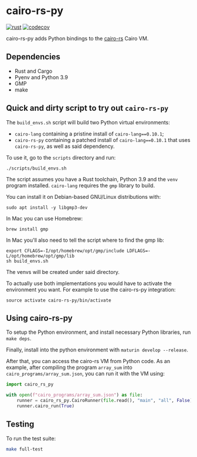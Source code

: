 # cairo-rs-py
[![rust](https://github.com/lambdaclass/cairo-rs-py/actions/workflows/rust.yml/badge.svg)](https://github.com/lambdaclass/cairo-rs/actions/workflows/rust.yml) [![codecov](https://codecov.io/gh/lambdaclass/cairo-rs-py/branch/main/graph/badge.svg)](https://codecov.io/gh/lambdaclass/cairo-rs-py)

cairo-rs-py adds Python bindings to the [cairo-rs](https://github.com/lambdaclass/cairo-rs) Cairo VM.

## Dependencies
- Rust and Cargo
- Pyenv and Python 3.9
- GMP
- make

## Quick and dirty script to try out `cairo-rs-py`

The `build_envs.sh` script will build two Python virtual environments:
- `cairo-lang` containing a pristine install of `cairo-lang==0.10.1`;
- `cairo-rs-py` containing a patched install of `cairo-lang==0.10.1` that uses `cairo-rs-py`, as well as said dependency.

To use it, go to the `scripts` directory and run:
```shell
./scripts/build_envs.sh
```

The script assumes you have a Rust toolchain, Python 3.9 and the `venv` program installed.
`cairo-lang` requires the `gmp` library to build.

You can install it on Debian-based GNU/Linux distributions with:
```shell
sudo apt install -y libgmp3-dev
```

In Mac you can use Homebrew:
```shell
brew install gmp
```

In Mac you'll also need to tell the script where to find the gmp lib:
```shell
export CFLAGS=-I/opt/homebrew/opt/gmp/include LDFLAGS=-L/opt/homebrew/opt/gmp/lib
sh build_envs.sh
```

The venvs will be created under said directory.

To actually use both implementations you would have to activate the environment you want. For example to use the cairo-rs-py integration:

```shell
source activate cairo-rs-py/bin/activate
```

## Using cairo-rs-py
To setup the Python environment, and install necessary Python libraries, run `make deps`.

Finally, install into the python environment with `maturin develop --release`.

After that, you can access the cairo-rs VM from Python code. As an example, after compiling the program `array_sum` into `cairo_programs/array_sum.json`, you can run it with the VM using:

```python
import cairo_rs_py

with open(f"cairo_programs/array_sum.json") as file:
    runner = cairo_rs_py.CairoRunner(file.read(), "main", "all", False)
    runner.cairo_run(True)
```

## Testing
To run the test suite:
```bash
make full-test
```